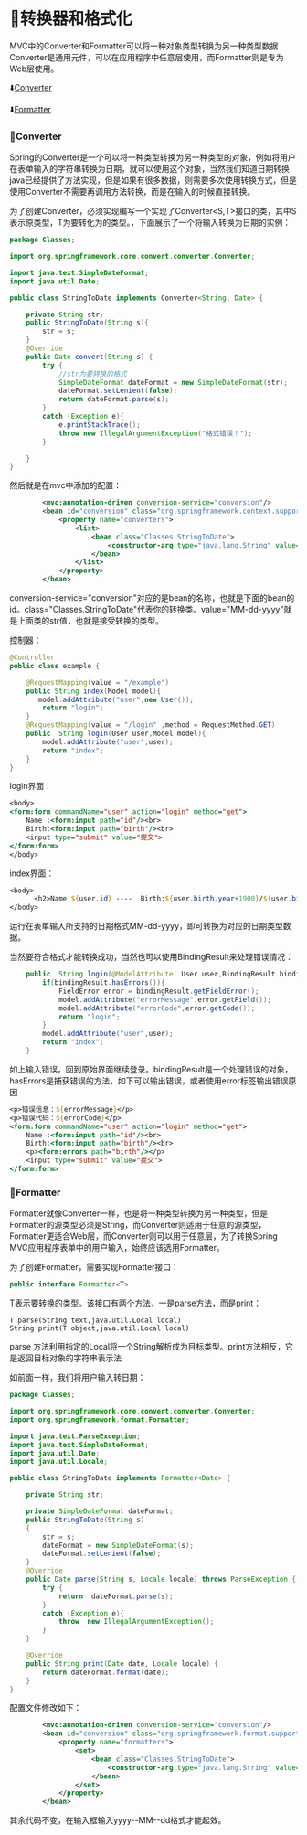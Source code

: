 # :dolphin:转换器和格式化 #

MVC中的Converter和Formatter可以将一种对象类型转换为另一种类型数据Converter是通用元件，可以在应用程序中任意层使用，而Formatter则是专为Web层使用。

:arrow_down:[Converter](#a1)

:arrow_down:[Formatter](#a2)

<p id="a1"></p>

### :whale:Converter ###

Spring的Converter是一个可以将一种类型转换为另一种类型的对象，例如将用户在表单输入的字符串转换为日期，就可以使用这个对象，当然我们知道日期转换java已经提供了方法实现，但是如果有很多数据，则需要多次使用转换方式，但是使用Converter不需要再调用方法转换，而是在输入的时候直接转换。

为了创建Converter，必须实现编写一个实现了Converter<S,T>接口的类，其中S表示原类型，T为要转化为的类型。，下面展示了一个将输入转换为日期的实例：

```java
package Classes;

import org.springframework.core.convert.converter.Converter;

import java.text.SimpleDateFormat;
import java.util.Date;

public class StringToDate implements Converter<String, Date> {

    private String str;
    public StringToDate(String s){
        str = s;
    }
    @Override
    public Date convert(String s) {
        try {
            //str为要转换的格式
            SimpleDateFormat dateFormat = new SimpleDateFormat(str);
            dateFormat.setLenient(false);
            return dateFormat.parse(s);
        }
        catch (Exception e){
            e.printStackTrace();
            throw new IllegalArgumentException("格式错误！");
        }

    }
}
```

然后就是在mvc中添加的配置：

```xml
        <mvc:annotation-driven conversion-service="conversion"/>
        <bean id="conversion" class="org.springframework.context.support.ConversionServiceFactoryBean">
            <property name="converters">
                <list>
                    <bean class="Classes.StringToDate">
                        <constructor-arg type="java.lang.String" value="MM-dd-yyyy"/>
                    </bean>
                </list>
            </property>
        </bean>
```

conversion-service="conversion"对应的是bean的名称，也就是下面的bean的id。class="Classes.StringToDate"代表你的转换类。value="MM-dd-yyyy"就是上面类的str值，也就是接受转换的类型。

控制器：

```java
@Controller
public class example {

    @RequestMapping(value = "/example")
    public String index(Model model){
       model.addAttribute("user",new User());
        return "login";
    }
    @RequestMapping(value = "/login" ,method = RequestMethod.GET)
    public  String login(User user,Model model){
        model.addAttribute("user",user);
        return "index";
    }
}
```


login界面：

```jsp
<body>
<form:form commandName="user" action="login" method="get">
    Name :<form:input path="id"/><br>
    Birth:<form:input path="birth"/><br>
    <input type="submit" value="提交">
</form:form>
</body>
```

index界面：

```jsp
<body>
      <h2>Name:${user.id} ----  Birth:${user.birth.year+1900}/${user.birth.month}/${user.birth.date}</h2>
</body>
```

运行在表单输入所支持的日期格式MM-dd-yyyy，即可转换为对应的日期类型数据。

当然要符合格式才能转换成功，当然也可以使用BindingResult来处理错误情况：

```java
    public  String login(@ModelAttribute  User user,BindingResult bindingResult ,Model model ){
        if(bindingResult.hasErrors()){
            FieldError error = bindingResult.getFieldError();
            model.addAttribute("errorMessage",error.getField());
            model.addAttribute("errorCode",error.getCode());
            return "login";
        }
        model.addAttribute("user",user);
        return "index";
    }
```

如上输入错误，回到原始界面继续登录。bindingResult是一个处理错误的对象，hasErrors是捕获错误的方法，如下可以输出错误，或者使用error标签输出错误原因

```jsp
<p>错误信息：${errorMessage}</p>
<p>错误代码：${errorCode}</p>
<form:form commandName="user" action="login" method="get">
    Name :<form:input path="id"/><br>
    Birth:<form:input path="birth"/><br>
    <p><form:errors path="birth"/></p>
    <input type="submit" value="提交">
</form:form>
```

<p id="a1"></p>

### :whale:Formatter ###

Formatter就像Converter一样，也是将一种类型转换为另一种类型，但是Formatter的源类型必须是String，而Converter则适用于任意的源类型，Formatter更适合Web层，而Converter则可以用于任意层，为了转换Spring MVC应用程序表单中的用户输入，始终应该选用Formatter。

为了创建Formatter，需要实现Formatter接口：

```java
public interface Formatter<T>
```

T表示要转换的类型。该接口有两个方法，一是parse方法，而是print：

```
T parse(String text,java.util.Local local)
String print(T object,java.util.Local local)
```

parse 方法利用指定的Local将一个String解析成为目标类型。print方法相反，它是返回目标对象的字符串表示法

如前面一样，我们将用户输入转日期：

```java
package Classes;

import org.springframework.core.convert.converter.Converter;
import org.springframework.format.Formatter;

import java.text.ParseException;
import java.text.SimpleDateFormat;
import java.util.Date;
import java.util.Locale;

public class StringToDate implements Formatter<Date> {

    private String str;

    private SimpleDateFormat dateFormat;
    public StringToDate(String s)
    {
        str = s;
        dateFormat = new SimpleDateFormat(s);
        dateFormat.setLenient(false);
    }
    @Override
    public Date parse(String s, Locale locale) throws ParseException {
        try {
            return  dateFormat.parse(s);
        }
        catch (Exception e){
            throw  new IllegalArgumentException();
        }
    }

    @Override
    public String print(Date date, Locale locale) {
        return dateFormat.format(date);
    }
}

```


配置文件修改如下：

```xml
        <mvc:annotation-driven conversion-service="conversion"/>
        <bean id="conversion" class="org.springframework.format.support.FormattingConversionServiceFactoryBean">
            <property name="formatters">
                <set>
                    <bean class="Classes.StringToDate">
                        <constructor-arg type="java.lang.String" value="yyyy--MM--dd"/>
                    </bean>
                </set>
            </property>
        </bean>
```

其余代码不变，在输入框输入yyyy--MM--dd格式才能起效。




























